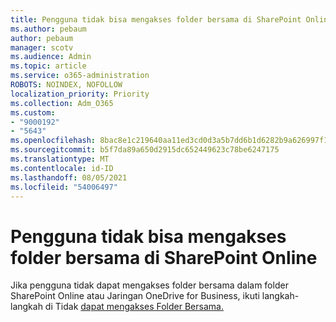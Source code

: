 ```yaml
---
title: Pengguna tidak bisa mengakses folder bersama di SharePoint Online
ms.author: pebaum
author: pebaum
manager: scotv
ms.audience: Admin
ms.topic: article
ms.service: o365-administration
ROBOTS: NOINDEX, NOFOLLOW
localization_priority: Priority
ms.collection: Adm_O365
ms.custom:
- "9000192"
- "5643"
ms.openlocfilehash: 8bac8e1c219640aa11ed3cd0d3a5b7dd6b1d6282b9a626997f18431b037d2cdb
ms.sourcegitcommit: b5f7da89a650d2915dc652449623c78be6247175
ms.translationtype: MT
ms.contentlocale: id-ID
ms.lasthandoff: 08/05/2021
ms.locfileid: "54006497"
---
```

# <a name="users-cant-access-a-shared-folder-in-sharepoint-online"></a>Pengguna tidak bisa mengakses folder bersama di SharePoint Online

Jika pengguna tidak dapat mengakses folder bersama dalam folder SharePoint Online atau Jaringan OneDrive for Business, ikuti langkah-langkah di Tidak [dapat mengakses Folder Bersama.](https://docs.microsoft.com/sharepoint/troubleshoot/sharing-and-permissions/cannot-access-shared-folder)
